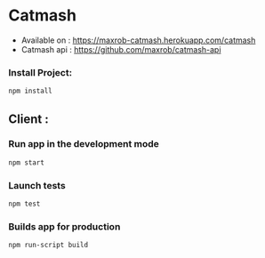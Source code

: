 # Catmash

- Available on : <https://maxrob-catmash.herokuapp.com/catmash>
- Catmash api : <https://github.com/maxrob/catmash-api>


### Install Project:

```Bash
npm install
```

## Client :

### Run app in the development mode

```Bash
npm start
```

### Launch tests

```Bash
npm test
```

### Builds app for production

```Bash
npm run-script build
```
